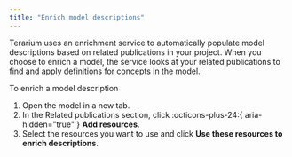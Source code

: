 ```yaml
---
title: "Enrich model descriptions"
---
```


Terarium uses an enrichment service to automatically populate model descriptions based on related publications in your project. When you choose to enrich a model, the service looks at your related publications to find and apply definitions for concepts in the model.

<p class="procedure">To enrich a model description</p>

1. Open the model in a new tab.
1. In the Related publications section, click :octicons-plus-24:{ aria-hidden="true" } **Add resources**.
2. Select the resources you want to use and click **Use these resources to enrich descriptions**.